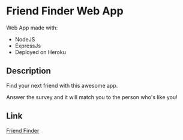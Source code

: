 # Friend Finder Web App
Web App made with:
* NodeJS 
* ExpressJs  
* Deployed on Heroku

## Description

 Find your next friend with this awesome app.
 
 Answer the survey and it will match you to the person who's like you!

## Link
[Friend Finder](https://findfriends-walterioo.herokuapp.com/)
